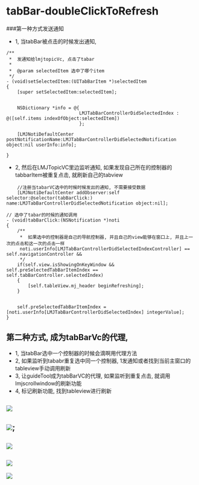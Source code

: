 # tabBar-doubleClickToRefresh

###第一种方式发送通知

- 1, 当tabBar被点击的时候发出通知,

```objc
/**
 *  发通知给lmjtopicVc, 点击了tabar
 *
 *  @param selectedItem 选中了哪个item
 */
- (void)setSelectedItem:(UITabBarItem *)selectedItem
{
    [super setSelectedItem:selectedItem];


    NSDictionary *info = @{
                           LMJTabBarControllerDidSelectedIndex : @([self.items indexOfObject:selectedItem])
                           };

    [LMJNotiDefaultCenter postNotificationName:LMJTabBarControllerDidSelectedNotification object:nil userInfo:info];

}
```

- 2, 然后在LMJTopicVC里边监听通知, 如果发现自己所在的控制器的tabbarItem被重复点击, 就刷新自己的tabview

```objc
    //注册当tabarVC选中的时候时候发出的通知, 不需要接受数据
    [LMJNotiDefaultCenter addObserver:self selector:@selector(tabBarClick:) name:LMJTabBarControllerDidSelectedNotification object:nil];

// 选中了tabar的时候的通知调用
- (void)tabBarClick:(NSNotification *)noti
{
    /**
     *  如果选中的控制器是自己的导航控制器, 并且自己的view能够在窗口上, 并且上一次的点击和这一次的点击一样
     noti.userInfo[LMJTabBarControllerDidSelectedIndexController] == self.navigationController &&
     */
    if(self.view.isShowingOnKeyWindow && self.preSelectedTabBarItemIndex == self.tabBarController.selectedIndex)
    {
        [self.tableView.mj_header beginRefreshing];
    }


    self.preSelectedTabBarItemIndex = [noti.userInfo[LMJTabBarControllerDidSelectedIndex] integerValue];
}
```

## 第二种方式, 成为tabBarVc的代理,
- 1, 当tabBar选中一个控制器的时候会滴啊用代理方法
- 2, 如果监听到tababr重复选中同一个控制器, 1发通知或者找到当前主窗口的tableview手动调用刷新
- 3, 让guideTool成为tabBarVC的代理, 如果监听到重复点击, 就调用lmjscrollwindow的刷新功能
- 4, 标记刷新功能, 找到tableview进行刷新

![](file:///Users/apple/Desktop/Library/LibrarypPictures/RunNet/0722-0807百思不得姐/Snip20160801_35.png)
---
![](file:///Users/apple/Desktop/Library/LibrarypPictures/RunNet/0722-0807百思不得姐/Snip20160801_36.png);
---
![](file:///Users/apple/Desktop/Library/LibrarypPictures/RunNet/0722-0807百思不得姐/Snip20160801_37.png)
---
![](file:///Users/apple/Desktop/Library/LibrarypPictures/RunNet/0722-0807百思不得姐/Snip20160801_38.png)
---
![](file:///Users/apple/Desktop/Library/LibrarypPictures/RunNet/0722-0807百思不得姐/Snip20160801_41.png)





